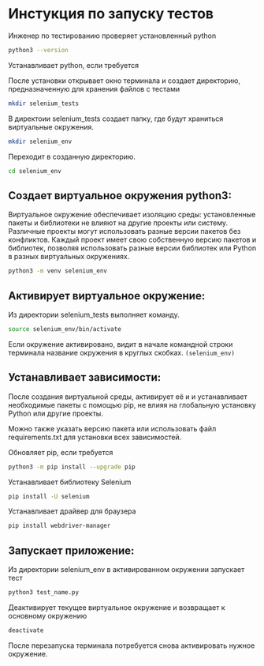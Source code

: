 # Инстукция по запуску тестов

Инженер по тестированию проверяет установленный python
```sh
python3 --version
```

Устанавливает python, если требуется

После установки открывает окно терминала и создает директорию, предназначенную для хранения файлов с тестами
```sh
mkdir selenium_tests
```
В  директоии selenium_tests создает папку, где будут храниться виртуальные окружения.

```sh
mkdir selenium_env
```

Переходит в созданную директорию.

```sh
cd selenium_env
```

## Создает виртуальное окружения python3:
Виртуальное окружение обеспечивает изоляцию среды: установленные пакеты и библиотеки не влияют на другие проекты или систему.\
Различные проекты могут использовать разные версии пакетов без конфликтов.
Каждый проект имеет свою собственную версию пакетов и библиотек, позволяя использовать разные версии библиотек или Python в разных виртуальных окружениях.

```sh
python3 -m venv selenium_env
```

## Активирует виртуальное окружение:

Из директории selenium_tests выполняет команду.
```sh
source selenium_env/bin/activate
```

Если окружение активировано, видит в начале командной строки терминала название окружения в круглых скобках. 
```(selenium_env)```

## Устанавливает зависимости:
После создания виртуальной среды,  активирует её и и устанавливает необходимые пакеты с помощью pip, не влияя на глобальную установку Python или другие проекты.


Можно также указать версию пакета или использовать файл requirements.txt для установки всех зависимостей.


Обновляет pip, если требуется


```sh
python3 -m pip install --upgrade pip
```

Устанавливает библиотеку Selenium
```sh
pip install -U selenium
```


Устанавливает драйвер для браузера
```sh
pip install webdriver-manager
```


## Запускает приложение:
Из директории selenium_env в активированном окружении запускает тест
```sh
python3 test_name.py
```

Деактивирует текущее виртуальное окружение и возвращает к основному окружению
```sh
deactivate
```

После перезапуска терминала потребуется снова активировать нужное окружение.
